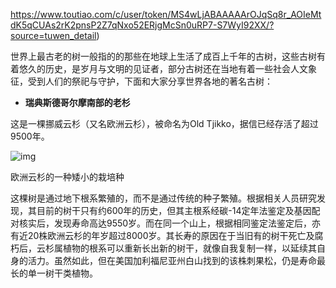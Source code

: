 https://www.toutiao.com/c/user/token/MS4wLjABAAAAArOJqSq8r_AOIeMtdK5qCUAs2rK2pnsP2Z7qNxo52ERjgMcSn0uRP7-S7WyI92XX/?source=tuwen_detail)

世界上最古老的树一般指的的那些在地球上生活了成百上千年的古树，这些古树有着悠久的历史，是岁月与文明的见证者，部分古树还在当地有着一些社会人文象征，受到人们的祭祀与守护，下面和大家分享世界各地的著名古树：

- **瑞典斯德哥尔摩南部的老杉**

这是一棵挪威云杉（又名欧洲云杉），被命名为Old Tjikko，据信已经存活了超过9500年。

![img](https://p3-sign.toutiaoimg.com/tos-cn-i-qvj2lq49k0/c06961a34aab4681a28796cd48bcd831~noop.image?_iz=58558&from=article.pc_detail&x-expires=1683962962&x-signature=gMHW5Qn2lHuoDQKY1HDi76URabk%3D)

欧洲云杉的一种矮小的栽培种

这棵树是通过地下根系繁殖的，而不是通过传统的种子繁殖。根据相关人员研究发现，其目前的树干只有约600年的历史，但其主根系经碳-14定年法鉴定及基因配对核实后，发现寿命高达9550岁。而在同一个山上，根据相同鉴定法鉴定后，亦有近20株欧洲云杉的年岁超过8000岁。其长寿的原因在于当旧有的树干死亡及腐朽后，云杉属植物的根系可以重新长出新的树干，就像自我复制一样，以延续其自身的活力。虽然如此，但在美国加利福尼亚州白山找到的该株刺果松，仍是寿命最长的单一树干类植物。